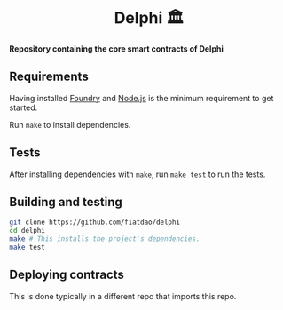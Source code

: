 # <h1 align="center"> Delphi 🏛️ </h1>

**Repository containing the core smart contracts of Delphi**

## Requirements

Having installed [Foundry](https://github.com/gakonst/foundry) and [Node.js](https://nodejs.org/) is the minimum requirement to get started.

Run `make` to install dependencies.

## Tests

After installing dependencies with `make`, run `make test` to run the tests.

## Building and testing

```sh
git clone https://github.com/fiatdao/delphi
cd delphi
make # This installs the project's dependencies.
make test
```

## Deploying contracts

This is done typically in a different repo that imports this repo.
